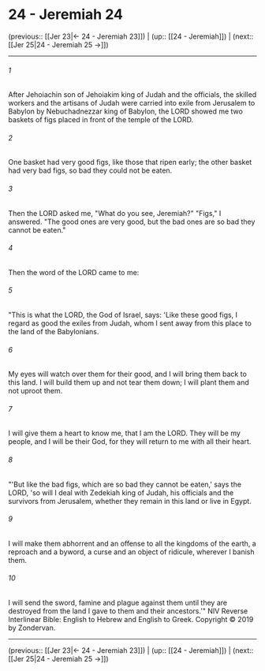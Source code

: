 # 24 - Jeremiah 24

(previous:: [[Jer 23|← 24 - Jeremiah 23]]) | (up:: [[24 - Jeremiah]]) | (next:: [[Jer 25|24 - Jeremiah 25 →]])

***


###### 1 
After Jehoiachin son of Jehoiakim king of Judah and the officials, the skilled workers and the artisans of Judah were carried into exile from Jerusalem to Babylon by Nebuchadnezzar king of Babylon, the LORD showed me two baskets of figs placed in front of the temple of the LORD. 

###### 2 
One basket had very good figs, like those that ripen early; the other basket had very bad figs, so bad they could not be eaten. 

###### 3 
Then the LORD asked me, "What do you see, Jeremiah?" "Figs," I answered. "The good ones are very good, but the bad ones are so bad they cannot be eaten." 

###### 4 
Then the word of the LORD came to me: 

###### 5 
"This is what the LORD, the God of Israel, says: 'Like these good figs, I regard as good the exiles from Judah, whom I sent away from this place to the land of the Babylonians. 

###### 6 
My eyes will watch over them for their good, and I will bring them back to this land. I will build them up and not tear them down; I will plant them and not uproot them. 

###### 7 
I will give them a heart to know me, that I am the LORD. They will be my people, and I will be their God, for they will return to me with all their heart. 

###### 8 
"'But like the bad figs, which are so bad they cannot be eaten,' says the LORD, 'so will I deal with Zedekiah king of Judah, his officials and the survivors from Jerusalem, whether they remain in this land or live in Egypt. 

###### 9 
I will make them abhorrent and an offense to all the kingdoms of the earth, a reproach and a byword, a curse and an object of ridicule, wherever I banish them. 

###### 10 
I will send the sword, famine and plague against them until they are destroyed from the land I gave to them and their ancestors.'" NIV Reverse Interlinear Bible: English to Hebrew and English to Greek. Copyright © 2019 by Zondervan.

***

(previous:: [[Jer 23|← 24 - Jeremiah 23]]) | (up:: [[24 - Jeremiah]]) | (next:: [[Jer 25|24 - Jeremiah 25 →]])
